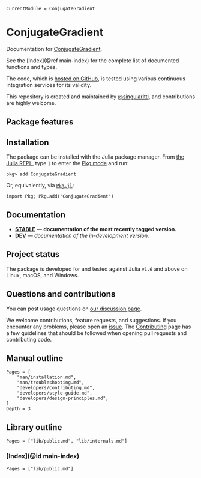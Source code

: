 ```@meta
CurrentModule = ConjugateGradient
```

# ConjugateGradient

Documentation for [ConjugateGradient](https://github.com/singularitti/ConjugateGradient.jl).

See the [Index](@ref main-index) for the complete list of documented functions
and types.

The code, which is [hosted on GitHub](https://github.com/singularitti/ConjugateGradient.jl), is tested
using various continuous integration services for its validity.

This repository is created and maintained by
[@singularitti](https://github.com/singularitti), and contributions are highly welcome.

## Package features



## Installation

The package can be installed with the Julia package manager.
From [the Julia REPL](https://docs.julialang.org/en/v1/stdlib/REPL/), type `]` to enter
the [Pkg mode](https://docs.julialang.org/en/v1/stdlib/REPL/#Pkg-mode) and run:

```julia-repl
pkg> add ConjugateGradient
```

Or, equivalently, via [`Pkg.jl`](https://pkgdocs.julialang.org/v1/):

```@repl
import Pkg; Pkg.add("ConjugateGradient")
```

## Documentation

- [**STABLE**](https://singularitti.github.io/ConjugateGradient.jl/stable) — **documentation of the most recently tagged version.**
- [**DEV**](https://singularitti.github.io/ConjugateGradient.jl/dev) — _documentation of the in-development version._

## Project status

The package is developed for and tested against Julia `v1.6` and above on Linux, macOS, and
Windows.

## Questions and contributions

You can post usage questions on
[our discussion page](https://github.com/singularitti/ConjugateGradient.jl/discussions).

We welcome contributions, feature requests, and suggestions. If you encounter any problems,
please open an [issue](https://github.com/singularitti/ConjugateGradient.jl/issues).
The [Contributing](@ref) page has
a few guidelines that should be followed when opening pull requests and contributing code.

## Manual outline

```@contents
Pages = [
    "man/installation.md",
    "man/troubleshooting.md",
    "developers/contributing.md",
    "developers/style-guide.md",
    "developers/design-principles.md",
]
Depth = 3
```

## Library outline

```@contents
Pages = ["lib/public.md", "lib/internals.md"]
```

### [Index](@id main-index)

```@index
Pages = ["lib/public.md"]
```
